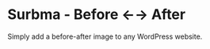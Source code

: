 Surbma - Before ←→ After
==========================

Simply add a before-after image to any WordPress website.